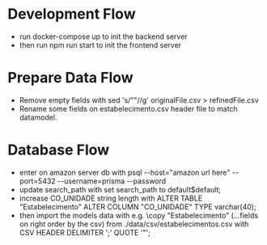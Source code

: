 # Development Flow

- run docker-compose up to init the backend server
- then run npm run start to init the frontend server

# Prepare Data Flow

- Remove empty fields with sed 's/""//g' originalFile.csv > refinedFile.csv
- Rename some fields on estabelecimento.csv header file to match datamodel.

# Database Flow

- enter on amazon server db with psql --host="amazon url here" --port=5432 --username=prisma --password
- update search_path with set search_path to default\$default;
- increase CO_UNIDADE string length with ALTER TABLE "Estabelecimento" ALTER COLUMN "CO_UNIDADE" TYPE varchar(40);
- then import the models data with e.g. \copy "Estabelecimento" (...fields on right order by the csv) from ./data/csv/estabelecimentos.csv with CSV HEADER DELIMITER ';' QUOTE '"';
